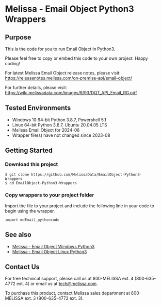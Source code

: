 # Melissa - Email Object Python3 Wrappers

## Purpose

This is the code for you to run Email Object in Python3.
    
Please feel free to copy or embed this code to your own project. Happy coding!

For latest Melissa Email Object release notes, please visit: https://releasenotes.melissa.com/on-premise-api/email-object/

For further details, please visit: https://wiki.melissadata.com/images/9/93/DQT_API_Email_RG.pdf

## Tested Environments

- Windows 10 64-bit Python 3.8.7, Powershell 5.1
- Linux 64-bit Python 3.8.7, Ubuntu 20.04.05 LTS
- Melissa Email Object for 2024-08
- Wrapper file(s) have not changed since 2023-08

## Getting Started

### Download this project
```
$ git clone https://github.com/MelissaData/EmailObject-Python3-Wrappers
$ cd EmailObject-Python3-Wrappers
```

### Copy wrappers to your project folder

Import the file to your project and include the following line in your code to begin using the wrapper.

```
import mdEmail_pythoncode
```

## See also

- [Melissa - Email Object Windows Python3](https://github.com/MelissaData/EmailObject-Python3)
- [Melissa - Email Object Linux Python3](https://github.com/MelissaData/EmailObject-Python3-Linux)
    
## Contact Us

For free technical support, please call us at 800-MELISSA ext. 4
(800-635-4772 ext. 4) or email us at tech@melissa.com.

To purchase this product, contact Melissa sales department at
800-MELISSA ext. 3 (800-635-4772 ext. 3).
